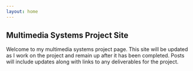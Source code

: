 ```yaml
---
layout: home
---
```


## Multimedia Systems Project Site
Welcome to my multimedia systems project page. This site will be updated as I work on the project and remain up after it has been completed. Posts will include updates along with links to any deliverables for the project.